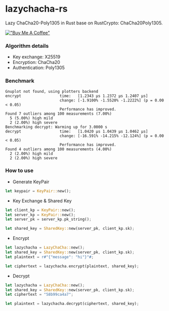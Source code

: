 # lazychacha-rs

Lazy ChaCha20-Poly1305 in Rust base on RustCrypto: ChaCha20Poly1305.

[!["Buy Me A Coffee"](https://www.buymeacoffee.com/assets/img/custom_images/orange_img.png)](https://www.buymeacoffee.com/prongbang)

### Algorithm details

- Key exchange: X25519
- Encryption: ChaCha20
- Authentication: Poly1305

### Benchmark

```shell
Gnuplot not found, using plotters backend
encrypt                 time:   [1.2343 µs 1.2372 µs 1.2407 µs]
                        change: [-1.9100% -1.5520% -1.2222%] (p = 0.00 < 0.05)
                        Performance has improved.
Found 7 outliers among 100 measurements (7.00%)
  5 (5.00%) high mild
  2 (2.00%) high severe
Benchmarking decrypt: Warming up for 3.0000 s
decrypt                 time:   [1.0420 µs 1.0439 µs 1.0462 µs]
                        change: [-16.591% -14.215% -12.124%] (p = 0.00 < 0.05)
                        Performance has improved.
Found 4 outliers among 100 measurements (4.00%)
  2 (2.00%) high mild
  2 (2.00%) high severe
```

### How to use

- Generate KeyPair

```rust
let keypair = KeyPair::new();
```

- Key Exchange & Shared Key

```rust
let client_kp = KeyPair::new();
let server_kp = KeyPair::new();
let server_pk = server_kp.pk_string();

let shared_key = SharedKey::new(server_pk, client_kp.sk);
```

- Encrypt

```rust
let lazychacha = LazyChaCha::new();
let shared_key = SharedKey::new(server_pk, client_kp.sk);
let plaintext = r#"{"message": "hi"}"#;

let ciphertext = lazychacha.encrypt(plaintext, shared_key);
```

- Decrypt

```rust
let lazychacha = LazyChaCha::new();
let shared_key = SharedKey::new(server_pk, client_kp.sk);
let ciphertext = "58b99ca4a7";

let plaintext = lazychacha.decrypt(ciphertext, shared_key);
```
